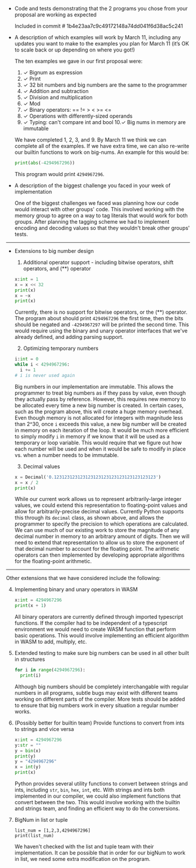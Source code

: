 * Code and tests demonstrating that the 2 programs you chose from your proposal are working as expected

  Included in commit # 1b4e23aa7c9c49172148a74dd041f6d38ac5c241

* A description of which examples will work by March 11, including any updates you want to make to the examples you plan for March 11 (it’s OK to scale back or up depending on where you got!)
    
  The ten examples we gave in our first proposal were:
    
    1. ✓ Bignum as expression
    2. ✓ Print
    3. ✓ 32 bit numbers and big numbers are the same to the programmer
    4. ✓ Addition and subtraction
    5. ✓ Division and multiplication
    6. ✓ Mod 
    7. ✓ Binary operators: == != > < >= <=
    8. ✓ Operations with differently-sized operands
    9. ✓ Typing: can't compare int and bool
    10.✓ Big nums in memory are immutable

  We have completed 1, 2, 3, and 9. By March 11 we think we can complete all of the examples. If we have extra time, we can also re-write our builtin functions to work on big-nums. An example for this would be:
  
    ```python
    print(abs(-4294967296))
    ```
    
  This program would print `4294967296`.

* A description of the biggest challenge you faced in your week of implementation

  One of the biggest challenges we faced was planning how our code would interact with other groups' code. This involved working with the memory group to agree on a way to tag literals that would work for both groups. After planning the tagging scheme we had to implement encoding and decoding values so that they wouldn't break other groups' tests.

-------------------  
* Extensions to big number design

  1. Additional operator support - including bitwise operators, shift operators, and (**) operator
  
    ```python
    x:int = 1
    x = x << 32
    print(x)
    x = ~x
    print(x)
    ```
    Currently, there is no support for bitwise operators, or the (**) operator. The program about should print `4294967296` the first time, then the bits should be negated and `-4294967297` will be printed the second time. This would require using the binary and unary operator interfaces that we've already defined, and adding parsing support.
    
  2. Optimizing temporary numbers
  
    ```python
    i:int = 0
    while i < 4294967296:
      i += 1
    # i is never used again
    ```
    Big numbers in our implementation are immutable. This allows the programmer to treat big numbers as if they pass by value, even though they actually pass by reference. However, this requires new memory to be allocated every time a new big number is created. In certain cases, such as the program above, this will create a huge memory overhead. Even though memory is not allocated for integers with magnitude less than 2^30, once `i` exceeds this value, a new big number will be created in memory on each iteration of the loop. It would be much more efficient to simply modify `i` in memory if we know that it will be used as a temporary or loop variable. This would require that we figure out how each number will be used and when it would be safe to modify in place vs. when a number needs to be immutable. 
   
  3. Decimal values
    ```python
    x = Decimal('0.123123123123123123123123123123123123123')
    x = x / 2
    print(x)
    ```
    While our current work allows us to represent arbitrarily-large integer values, we could extend this representation to floating-point values and allow for arbitrarily-precise decimal values. Currently Python supports this through its `decimal` class, as shown above, and allows the programmer to specify the precision to which operations are calculated. We can use much of our existing work to store the magnitude of any decimal number in memory to an arbitrary amount of digits. Then we will need to extend that representation to allow us to store the exponent of that decimal number to account for the floating point. The arithmetic operators can then implemented by developing appropriate algorithms for the floating-point arithmetic.

----------------
Other extensions that we have considered include the following:

  4. Implementing binary and unary operators in WASM

     ```python
     x:int = 4294967296
     print(x + 1)
     ```
     All binary operators are currently defined through imported typescript functions. If the compiler had to be independent of a typescript environment we would need to create WASM function that perform basic operations. This would involve implementing an efficient algorithm in WASM to add, multiply, etc.
   
  5. Extended testing to make sure big numbers can be used in all other built in structures
  
     ```python
     for i in range(4294967296):
       print(i)
     ```
     Although big numbers should be completely interchangable with regular numbers in all programs, subtle bugs may exist with different teams working on different parts of the compiler. More tests should be added to ensure that big numbers work in every situation a regular number works.
    
  6. (Possibly better for builtin team) Provide functions to convert from ints to strings and vice versa
  
     ```python
     x:int = 4294967296
     y:str = ""
     y = bin(x)
     print(y)
     y = "4294967296"
     x = int(y)
     print(x)
     ```
     Python provides several utility functions to convert between strings and ints, including `str`, `bin`, `hex`, `int`, etc. With strings and ints both implemented in our compiler, we could also implement functions that convert between the two. This would involve working with the builtin and strings team, and finding an efficient way to do the conversions.
    
  7. BigNum in list or tuple
   
     ```
     list_num = [1,2,3,4294967296]
     print(list_num)
     ```
     We haven't checked with the list and tuple team with their implementation. It can be possible that in order for our bigNum to work in list, we need some extra  modification on the program.
    
